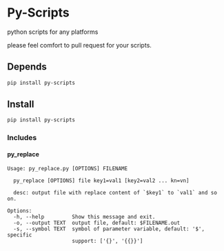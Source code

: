 
# Py-Scripts

 python scripts for any platforms

 please feel comfort to pull request for your scripts. 

## Depends

```bash
pip install py-scripts
```

## Install

```bash
pip install py-scripts
```

### Includes

#### py_replace

```
Usage: py_replace.py [OPTIONS] FILENAME

  py_replace [OPTIONS] file key1=val1 [key2=val2 ... kn=vn]

  desc: output file with replace content of `$key1` to `val1` and so on.

Options:
  -h, --help         Show this message and exit.
  -o, --output TEXT  output file, default: $FILENAME.out
  -s, --symbol TEXT  symbol of parameter variable, default: '$', specific
                     support: ['{}', '{{}}']

```